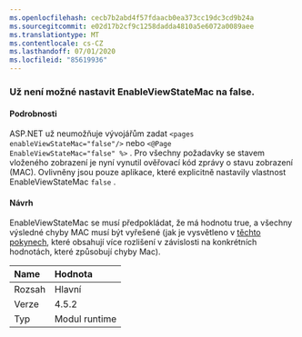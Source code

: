```yaml
---
ms.openlocfilehash: cecb7b2abd4f57fdaacb0ea373cc19dc3cd9b24a
ms.sourcegitcommit: e02d17b2cf9c1258dadda4810a5e6072a0089aee
ms.translationtype: MT
ms.contentlocale: cs-CZ
ms.lasthandoff: 07/01/2020
ms.locfileid: "85619936"
---
```

### <a name="no-longer-able-to-set-enableviewstatemac-to-false"></a>Už není možné nastavit EnableViewStateMac na false.

#### <a name="details"></a>Podrobnosti

ASP.NET už neumožňuje vývojářům zadat <code>&lt;pages enableViewStateMac=&quot;false&quot;/&gt;</code> nebo <code>&lt;@Page EnableViewStateMac=&quot;false&quot; %&gt;</code> . Pro všechny požadavky se stavem vloženého zobrazení je nyní vynutil ověřovací kód zprávy o stavu zobrazení (MAC). Ovlivněny jsou pouze aplikace, které explicitně nastavily vlastnost EnableViewStateMac <code>false</code> .

#### <a name="suggestion"></a>Návrh

EnableViewStateMac se musí předpokládat, že má hodnotu true, a všechny výsledné chyby MAC musí být vyřešené (jak je vysvětleno v [těchto pokynech](https://support.microsoft.com/kb/2915218), které obsahují více rozlišení v závislosti na konkrétních hodnotách, které způsobují chyby Mac).

| Name    | Hodnota       |
|:--------|:------------|
| Rozsah   |Hlavní|
|Verze|4.5.2|
|Typ|Modul runtime|
